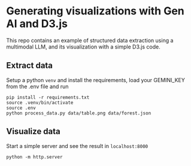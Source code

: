 # Generating visualizations with Gen AI and D3.js

This repo contains an example of structured data extraction using a multimodal LLM, and its visualization with a simple D3.js code.

## Extract data

Setup a python `venv` and install the requirements, load your GEMINI_KEY from the .env file and run

```
pip install -r requirements.txt
source .venv/bin/activate
source .env
python process_data.py data/table.png data/forest.json
```

## Visualize data

Start a simple server and see the result in `localhost:8000`

```
python -m http.server
```